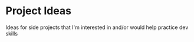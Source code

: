 # Project Ideas

Ideas for side projects that I'm interested in and/or would help practice dev skills